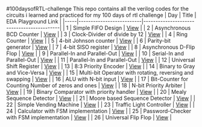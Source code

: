 #100daysofRTL-challenge
This repo contains all the verilog codes for the circuits i learned and practiced for my 100 days of rtl challenge
| Day | Title                    | EDA Playground Link                       |
|-----|--------------------------|-------------------------------------------|
| 1   | Simple FIFO Design              | [View](https://edaplayground.com/x/i2mG)  |
| 2   | Asynchronous BCD Counter              | [View](https://edaplayground.com/x/Uwih)  |
| 3   | Clock-Divider of divide by 12        | [View](https://edaplayground.com/x/WTqc)  |
| 4   | Ring Counter                 | [View](https://edaplayground.com/x/tz67)  |
| 5 |  4-bit Johnson counter               | [View](https://edaplayground.com/x/GQ5c) |
| 6 |  Parity-bit generator               | [View](https://edaplayground.com/x/rnm9) |
| 7 |  4-bit SISO register               | [View](https://edaplayground.com/x/bbMU) |
| 8 |  Asynchronous D-Flip Flop               | [View](https://edaplayground.com/x/vYmZ) |
| 9 |  Parallel-In and Parallel-Out               | [View](https://edaplayground.com/x/kPA6) |
| 10 |  Serial-In and Parallel-Out               | [View](https://edaplayground.com/x/9j69) |
| 11 |  Parallel-In and Parallel-Out              | [View](https://edaplayground.com/x/YJx2) |
| 12 |  Universal Shift Register              | [View](https://edaplayground.com/x/rwHP) |
| 13 |  8:3 Priority Encoder               | [View](https://edaplayground.com/x/ar2J) |
| 14 |  Binary to Gray and Vice-Versa               | [View](https://edaplayground.com/x/847y) |
| 15 |  Multi-bit Operator with rotating, reversing and swapping               | [View](https://edaplayground.com/x/PSw4) |
| 16 |  ALU with N-bit input              | [View](https://edaplayground.com/x/9ki8) |
| 17 |  Bit-Counter for Counting Number of zeros and ones               | [View](https://edaplayground.com/x/ZAWX) |
| 18 |  N-bit Priority Arbiter             | [View](https://edaplayground.com/x/ZBGg) |
| 19 |  Binary Comparator with priority handler               | [View](https://edaplayground.com/x/mu9r) |
| 20 |  Mealy Sequence Detector              | [View](https://edaplayground.com/x/wbLJ) |
| 21 |  Moore based Sequence Detector             | [View](https://edaplayground.com/x/BnW8) |
| 22 |  Simple Vending Machine               | [View](https://edaplayground.com/x/e7P7) |
| 23 |  Traffic Light Controller              | [View](https://edaplayground.com/x/7ETK) |
| 24 |  Calculator with FSM implementation             | [View](https://edaplayground.com/x/prwm) |
| 25 |  Password-Checker with FSM implementation             | [View](https://edaplayground.com/x/qbk8) |
| 26 |  Universal Flip Flop            | [View](https://edaplayground.com/x/A55b) |

